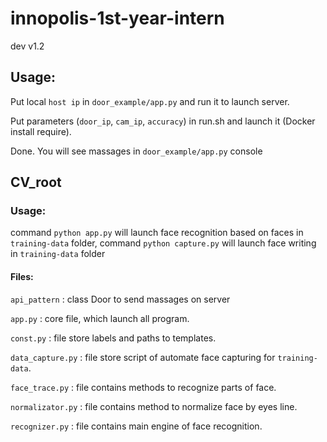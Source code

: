 # innopolis-1st-year-intern
dev
v1.2

## Usage:
Put local `host ip` in `door_example/app.py` and run it to launch server.

Put parameters (`door_ip`, `cam_ip`, `accuracy`) in run.sh and launch it (Docker install require).

Done. You will see massages in `door_example/app.py` console

## CV_root
### Usage:
command `python app.py` will launch face recognition based on faces in `training-data` folder,
command `python capture.py` will launch face writing in `training-data` folder

#### Files:
`api_pattern` : class Door to send massages on server

`app.py` : core file, which launch all program.

`const.py` : file store labels and paths to templates.

`data_capture.py` : file store script of automate face capturing for `training-data`.

`face_trace.py` : file contains methods to recognize parts of face.

`normalizator.py` : file contains method to normalize face by eyes line.

`recognizer.py` : file contains main engine of face recognition.
